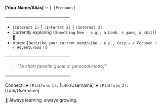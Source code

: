 **[Your Name/Alias]** ✨ │ `[Pronouns]`

———————————————

*   `[Interest 1]` ┊ `[Interest 2]` ┊ `[Interest 3]`
*   Currently exploring `[Something New - e.g., a book, a game, a skill]` 🌱
*   Vibes: `[Describe your current mood/vibe - e.g., Cozy ☕ / Focused 💡 / Adventurous 🌲]`

———————————————

> _"[A short favorite quote or personal motto]"_

———————————————

Connect:
➤ `[Platform 1]:` [Link/Username]
➤ `[Platform 2]:` [Link/Username]

🌙 Always learning, always growing.
